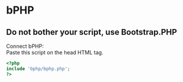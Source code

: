 # bPHP
Do not bother your script, use Bootstrap.PHP
---------------------------------------------------
Connect bPHP: <br>
Paste this script on the head HTML tag.
```php
<?php
include 'bphp/bphp.php';
?>
```
